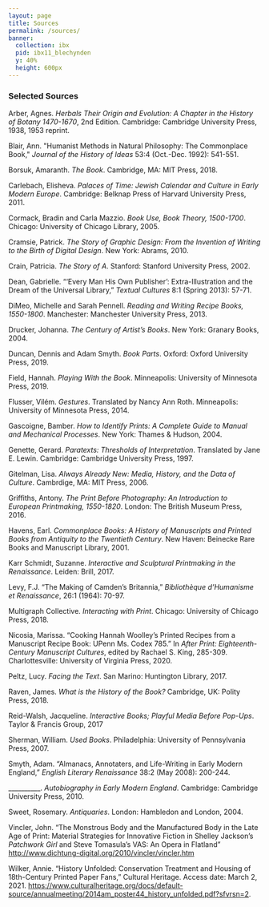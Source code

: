 ```yaml
---
layout: page
title: Sources
permalink: /sources/
banner:
  collection: ibx
  pid: ibx11_blechynden
  y: 40%
  height: 600px
---
```

### Selected Sources

Arber, Agnes. <i>Herbals Their Origin and Evolution: A Chapter in the History of Botany 1470-1670</i>, 2nd Edition. Cambridge: Cambridge University Press, 1938, 1953 reprint.

Blair, Ann. "Humanist Methods in Natural Philosophy: The Commonplace Book," <i>Journal of the History of Ideas</i> 53:4 (Oct.-Dec. 1992): 541-551.

Borsuk, Amaranth. <i>The Book</i>. Cambridge, MA: MIT Press, 2018.

Carlebach, Elisheva. <i>Palaces of Time: Jewish Calendar and Culture in Early Modern Europe</i>. Cambridge: Belknap Press of Harvard University Press, 2011.

Cormack, Bradin and Carla Mazzio. <i>Book Use, Book Theory, 1500-1700</i>. Chicago: University of Chicago Library, 2005.

Cramsie, Patrick. <i>The Story of Graphic Design: From the Invention of Writing to the Birth of Digital Design</i>. New York: Abrams, 2010.

Crain, Patricia. <i>The Story of A</i>. Stanford: Stanford University Press, 2002.

Dean, Gabrielle. “‘Every Man His Own Publisher’: Extra-Illustration and the Dream of the Universal Library,” <i>Textual Cultures</i> 8:1 (Spring 2013): 57-71.

DiMeo, Michelle and Sarah Pennell. <i>Reading and Writing Recipe Books, 1550-1800</i>. Manchester: Manchester University Press, 2013.

Drucker, Johanna. <i>The Century of Artist’s Books</i>. New York: Granary Books, 2004.

Duncan, Dennis and Adam Smyth. <i>Book Parts</i>. Oxford: Oxford University Press, 2019.

Field, Hannah. <i>Playing With the Book</i>. Minneapolis: University of Minnesota Press, 2019.

Flusser, Vilém. <i>Gestures</i>. Translated by Nancy Ann Roth. Minneapolis: University of Minnesota Press, 2014.

Gascoigne, Bamber. <i>How to Identify Prints: A Complete Guide to Manual and Mechanical Processes</i>. New York: Thames & Hudson, 2004.

Genette, Gerard. <i>Paratexts: Thresholds of Interpretation</i>. Translated by Jane E. Lewin. Cambridge: Cambridge University Press, 1997.

Gitelman, Lisa. <i>Always Already New: Media, History, and the Data of Culture</i>. Cambrdige, MA: MIT Press, 2006.

Griffiths, Antony. <i>The Print Before Photography: An Introduction to European Printmaking, 1550-1820</i>. London: The British Museum Press, 2016.

Havens, Earl. <i>Commonplace Books: A History of Manuscripts and Printed Books from Antiquity to the Twentieth Century</i>. New Haven: Beinecke Rare Books and Manuscript Library, 2001.

Karr Schmidt, Suzanne. <i>Interactive and Sculptural Printmaking in the Renaissance</i>. Leiden: Brill, 2017.

Levy, F.J. “The Making of Camden’s Britannia,” <i>Bibliothèque d’Humanisme et Renaissance</i>, 26:1 (1964): 70-97.

Multigraph Collective. <i>Interacting with Print</i>. Chicago: University of Chicago Press, 2018.

Nicosia, Marissa. “Cooking Hannah Woolley’s Printed Recipes from a Manuscript Recipe Book: UPenn Ms. Codex 785.” In <i>After Print: Eighteenth-Century Manuscript Cultures</i>, edited by Rachael S. King, 285-309. Charlottesville: University of Virginia Press, 2020.

Peltz, Lucy. <i>Facing the Text</i>. San Marino: Huntington Library, 2017.

Raven, James. <i>What is the History of the Book?</i> Cambridge, UK: Polity Press, 2018.

Reid-Walsh, Jacqueline. <i>Interactive Books; Playful Media Before Pop-Ups</i>. Taylor & Francis Group, 2017

Sherman, William. <i>Used Books</i>. Philadelphia: University of Pennsylvania Press, 2007.

Smyth, Adam. “Almanacs, Annotaters, and Life-Writing in Early Modern England,” <i>English Literary Renaissance</i> 38:2 (May 2008): 200-244.

__________. <i>Autobiography in Early Modern England</i>. Cambridge: Cambridge University Press, 2010.

Sweet, Rosemary. <i>Antiquaries</i>. London: Hambledon and London, 2004.

Vincler, John. “The Monstrous Body and the Manufactured Body in the Late Age of Print: Material Strategies for Innovative Fiction in Shelley Jackson’s <i>Patchwork Girl</i> and Steve Tomasula’s VAS: An Opera in Flatland”
<http://www.dichtung-digital.org/2010/vincler/vincler.htm>

Wilker, Annie. “History Unfolded: Conservation Treatment and Housing of 18th-Century Printed Paper Fans,” Cultural Heritage. Access date: March 2, 2021. <https://www.culturalheritage.org/docs/default-source/annualmeeting/2014am_poster44_history_unfolded.pdf?sfvrsn=2>.
